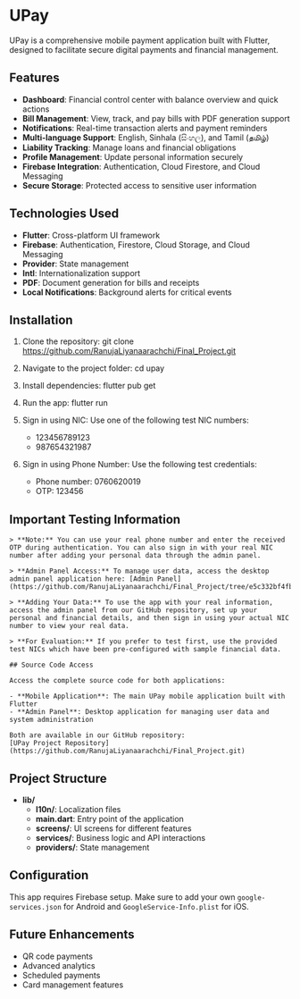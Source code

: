 # UPay

UPay is a comprehensive mobile payment application built with Flutter, designed to facilitate secure digital payments and financial management.

## Features

- **Dashboard**: Financial control center with balance overview and quick actions
- **Bill Management**: View, track, and pay bills with PDF generation support
- **Notifications**: Real-time transaction alerts and payment reminders
- **Multi-language Support**: English, Sinhala (සිංහල), and Tamil (தமிழ்)
- **Liability Tracking**: Manage loans and financial obligations
- **Profile Management**: Update personal information securely
- **Firebase Integration**: Authentication, Cloud Firestore, and Cloud Messaging
- **Secure Storage**: Protected access to sensitive user information

## Technologies Used

- **Flutter**: Cross-platform UI framework
- **Firebase**: Authentication, Firestore, Cloud Storage, and Cloud Messaging
- **Provider**: State management
- **Intl**: Internationalization support
- **PDF**: Document generation for bills and receipts
- **Local Notifications**: Background alerts for critical events

## Installation

1. Clone the repository:
    git clone <https://github.com/RanujaLiyanaarachchi/Final_Project.git>

2. Navigate to the project folder:
    cd upay

3. Install dependencies:
    flutter pub get

4. Run the app:
    flutter run

5. Sign in using NIC:
    Use one of the following test NIC numbers:
    - 123456789123
    - 987654321987

6. Sign in using Phone Number:
    Use the following test credentials:
    - Phone number: 0760620019
    - OTP: 123456

## Important Testing Information

    > **Note:** You can use your real phone number and enter the received OTP during authentication. You can also sign in with your real NIC number after adding your personal data through the admin panel.

    > **Admin Panel Access:** To manage user data, access the desktop admin panel application here: [Admin Panel](https://github.com/RanujaLiyanaarachchi/Final_Project/tree/e5c332bf4fb35d63e200476a8a593a19f86e5a42/Desktop_App)

    > **Adding Your Data:** To use the app with your real information, access the admin panel from our GitHub repository, set up your personal and financial details, and then sign in using your actual NIC number to view your real data.

    > **For Evaluation:** If you prefer to test first, use the provided test NICs which have been pre-configured with sample financial data.

    ## Source Code Access

    Access the complete source code for both applications:

    - **Mobile Application**: The main UPay mobile application built with Flutter
    - **Admin Panel**: Desktop application for managing user data and system administration

    Both are available in our GitHub repository:
    [UPay Project Repository](https://github.com/RanujaLiyanaarachchi/Final_Project.git)
    
## Project Structure

- **lib/**
  - **l10n/**: Localization files
  - **main.dart**: Entry point of the application
  - **screens/**: UI screens for different features
  - **services/**: Business logic and API interactions
  - **providers/**: State management

## Configuration

This app requires Firebase setup. Make sure to add your own `google-services.json` for Android and `GoogleService-Info.plist` for iOS.

## Future Enhancements

- QR code payments
- Advanced analytics
- Scheduled payments
- Card management features
